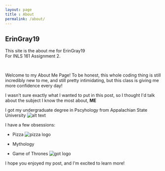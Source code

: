 ```yaml
---
layout: page
title : About
permalink: /about/
---
```



<h2>ErinGray19</h2>
<p>This site is the about me for ErinGray19<br>For INLS 161 Assignment 2.</p>
<br>

Welcome to my About Me Page! 
To be honest, this whole coding thing is still incredibly new to me, and still pretty intimidating, but this class is giving me more confidence every day! 

I wasn't sure exactly what I wanted to put in this post, so I thought I'd talk about the subject I know the most about,  **ME**

I got my undergraduate degree in Pscyhology from Appalachian State University ![alt text](https://mgtvsportzedge.files.wordpress.com/2014/08/app-st.gif)

I have a few obsessions: 

- Pizza ![pizza logo](http://slice.seriouseats.com/images/20110419-corner-slice-8th-and-31st-1.jpg)

- Mythology

- Game of Thrones ![got logo](http://cdn.wccftech.com/wp-content/uploads/2015/05/GoT.png)

I hope you enjoyed my post, and I'm excited to learn more!
